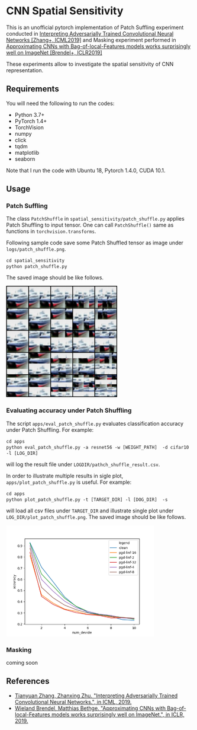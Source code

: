 # CNN Spatial Sensitivity

This is an unofficial pytorch implementation of Patch Suffling experiment  conducted in [Interpreting Adversarially Trained Convolutional Neural Networks [Zhang+, ICML2019]](https://arxiv.org/abs/1905.09797) and Masking experiment performed in [Approximating CNNs with Bag-of-local-Features models works surprisingly well on ImageNet [Brendel+, ICLR2019]](https://arxiv.org/abs/1904.00760)

These experiments allow to investigate the spatial sensitivity of CNN representation.

## Requirements

You will need the following to run the codes:
- Python 3.7+
- PyTorch 1.4+
- TorchVision
- numpy
- click
- tqdm
- matplotlib
- seaborn

Note that I run the code with Ubuntu 18, Pytorch 1.4.0, CUDA 10.1.

## Usage

### Patch Suffling

The class `PatchShuffle` in `spatial_sensitivity/patch_shuffle.py` applies Patch Shuffling to input tensor. One can call `PatchShuffle()` same as functions in `torchvision.transforms`.

Following sample code save some Patch Shuffled tensor as image under `logs/patch_shuffle.png`.

```
cd spatial_sensitivity
python patch_shuffle.py
```

The saved image should be like follows.

<img src="samples/patch_shuffle.png" height="300px">

### Evaluating accuracy under Patch Shuffling

The script `apps/eval_patch_shuffle.py` evaluates classification accuracy under Patch Shuffling.
For example:

```
cd apps
python eval_patch_shuffle.py -a resnet56 -w [WEIGHT_PATH]  -d cifar10 -l [LOG_DIR]
```
will log the result file under `LOGDIR/pathch_shuffle_result.csv`.

In order to illustrate multiple results in sigle plot, `apps/plot_patch_shuffle.py`  is useful.
For example:

```
cd apps
python plot_patch_shuffle.py -t [TARGET_DIR] -l [DOG_DIR]  -s 
```

will load all csv files under `TARGET_DIR` and illustrate single plot under `LOG_DIR/plot_patch_shuffle.png`. The saved image should be like follows.

<img src="samples/plot_patch_shuffle.png" height="300px">

### Masking

coming soon

## References

- [Tianyuan Zhang, Zhanxing Zhu. "Interpreting Adversarially Trained Convolutional Neural Networks.", in ICML, 2019.](https://arxiv.org/abs/1905.09797)
- [Wieland Brendel, Matthias Bethge. "Approximating CNNs with Bag-of-local-Features models works surprisingly well on ImageNet.", in ICLR, 2019.](https://arxiv.org/abs/1904.00760)